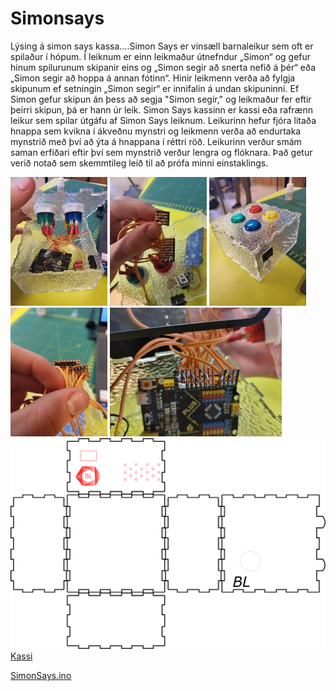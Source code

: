 # Simonsays
Lýsing á simon says kassa....Simon Says er vinsæll barnaleikur sem oft er spilaður í hópum. Í leiknum er einn leikmaður útnefndur „Simon“ og gefur hinum spilurunum skipanir eins og „Simon segir að snerta nefið á þér“ eða „Simon segir að hoppa á annan fótinn“. Hinir leikmenn verða að fylgja skipunum ef setningin „Simon segir“ er innifalin á undan skipuninni. Ef Simon gefur skipun án þess að segja "Simon segir," og leikmaður fer eftir þeirri skipun, þá er hann úr leik.
Simon Says kassinn er kassi eða rafrænn leikur sem spilar útgáfu af Simon Says leiknum. Leikurinn hefur fjóra litaða hnappa sem kvikna í ákveðnu mynstri og leikmenn verða að endurtaka mynstrið með því að ýta á hnappana í réttri röð. Leikurinn verður smám saman erfiðari eftir því sem mynstrið verður lengra og flóknara. Það getur verið notað sem skemmtileg leið til að prófa minni einstaklings.


![texti](https://github.com/BjarkiLogason/Simonsays/blob/main/Imeges/329858303_619804969786201_3357431803483509262_n.jpg)
![texti](https://github.com/BjarkiLogason/Simonsays/blob/main/Imeges/340908098_1651952145230541_6724934301793940021_n.jpg)
![texti](https://github.com/BjarkiLogason/Simonsays/blob/main/Imeges/341131513_622578182635342_8796609791654812634_n.jpg)
![texti](https://github.com/BjarkiLogason/Simonsays/blob/main/Imeges/341163068_635733678372194_3685328247738860749_n.jpg)
![texti](https://github.com/BjarkiLogason/Simonsays/blob/main/Imeges/341199776_1401294497370296_2398395009303986796_n.jpg)
![texti](https://github.com/BjarkiLogason/Simonsays/blob/main/Imeges/Bjarki.svg)
[Kassi](https://youtube.com/shorts/XVeavaEmSO0)


[SimonSays.ino](https://github.com/sparkfun/SIK-Guide-Code/blob/master/SIK_Circuit_2C-SimonSays/SIK_Circuit_2C-SimonSays.ino)
